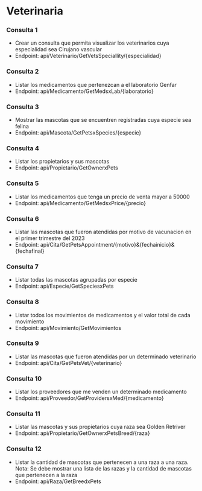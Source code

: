 # Veterinaria
### Consulta 1

- Crear un consulta que permita visualizar los veterinarios cuya especialidad sea Cirujano vascular
- Endpoint: api/Veterinario/GetVetsSpeciallity/{especialidad}

### Consulta 2

- Listar los medicamentos que pertenezcan a el laboratorio Genfar
- Endpoint: api/Medicamento/GetMedsxLab/{laboratorio}

### Consulta 3

- Mostrar las mascotas que se encuentren registradas cuya especie sea felina
- Endpoint: api/Mascota/GetPetsxSpecies/{especie}

### Consulta 4

- Listar los propietarios y sus mascotas
- Endpoint: api/Propietario/GetOwnerxPets

### Consulta 5

- Listar los medicamentos que tenga un precio de venta mayor a 50000
- Endpoint: api/Medicamento/GetMedsxPrice/{precio}

### Consulta 6

- Listar las mascotas que fueron atendidas por motivo de vacunacion en el primer trimestre del 2023
- Endpoint: api/Cita/GetPetsAppointment/{motivo}&{fechainicio}&{fechafinal}

### Consulta 7

- Listar todas las mascotas agrupadas por especie
- Endpoint: api/Especie/GetSpeciesxPets

### Consulta 8

- Listar todos los movimientos de medicamentos y el valor total de cada movimiento
- Endpoint: api/Movimiento/GetMovimientos

### Consulta 9

- Listar las mascotas que fueron atendidas por un determinado veterinario
- Endpoint: api/Cita/GetPetsVet/{veterinario}

### Consulta 10

- Listar los proveedores que me venden un determinado medicamento
- Endpoint: api/Proveedor/GetProvidersxMed/{medicamento}

### Consulta 11

- Listar las mascotas y sus propietarios cuya raza sea Golden Retriver
- Endpoint: api/Propietario/GetOwnerxPetsBreed/{raza}

### Consulta 12

- Listar la cantidad de mascotas que pertenecen a una raza a una raza. Nota: Se debe mostrar una lista de las razas y la cantidad de mascotas que pertenecen a la raza
- Endpoint: api/Raza/GetBreedxPets
